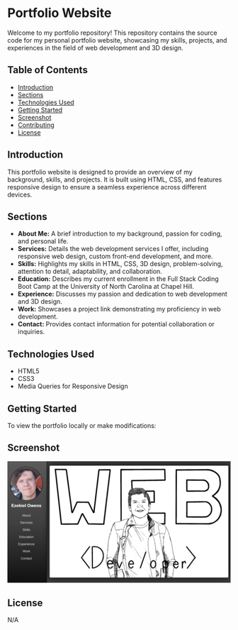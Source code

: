 # Portfolio Website

Welcome to my portfolio repository! This repository contains the source code for my personal portfolio website, showcasing my skills, projects, and experiences in the field of web development and 3D design.

## Table of Contents

- [Introduction](#introduction)
- [Sections](#sections)
- [Technologies Used](#technologies-used)
- [Getting Started](#getting-started)
- [Screenshot](#screenshot)
- [Contributing](#contributing)
- [License](#license)

## Introduction

This portfolio website is designed to provide an overview of my background, skills, and projects. It is built using HTML, CSS, and features responsive design to ensure a seamless experience across different devices.

## Sections

- **About Me:** A brief introduction to my background, passion for coding, and personal life.
- **Services:** Details the web development services I offer, including responsive web design, custom front-end development, and more.
- **Skills:** Highlights my skills in HTML, CSS, 3D design, problem-solving, attention to detail, adaptability, and collaboration.
- **Education:** Describes my current enrollment in the Full Stack Coding Boot Camp at the University of North Carolina at Chapel Hill.
- **Experience:** Discusses my passion and dedication to web development and 3D design.
- **Work:** Showcases a project link demonstrating my proficiency in web development.
- **Contact:** Provides contact information for potential collaboration or inquiries.

## Technologies Used

- HTML5
- CSS3
- Media Queries for Responsive Design

## Getting Started

To view the portfolio locally or make modifications:

## Screenshot

![alt text](img/Screenshot.png)

## License

N/A